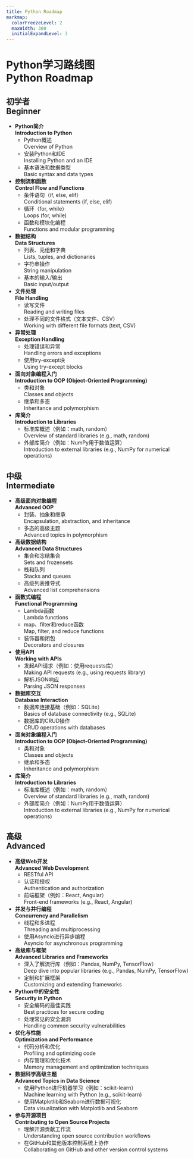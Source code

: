 ```yaml
---
title: Python Roadmap
markmap:
  colorFreezeLevel: 2
  maxWidth: 300
  initialExpandLevel: 3
---
```

# Python学习路线图 <br /> Python Roadmap

## 初学者 <br /> Beginner
- **Python简介 <br /> Introduction to Python**
  - Python概述 <br /> Overview of Python
  - 安装Python和IDE <br /> Installing Python and an IDE
  - 基本语法和数据类型 <br /> Basic syntax and data types
- **控制流和函数 <br /> Control Flow and Functions**
  - 条件语句（if, else, elif） <br /> Conditional statements (if, else, elif)
  - 循环（for, while） <br /> Loops (for, while)
  - 函数和模块化编程 <br /> Functions and modular programming
- **数据结构 <br /> Data Structures**
  - 列表、元组和字典 <br /> Lists, tuples, and dictionaries
  - 字符串操作 <br /> String manipulation
  - 基本的输入/输出 <br /> Basic input/output
- **文件处理 <br /> File Handling**
  - 读写文件 <br /> Reading and writing files
  - 处理不同的文件格式（文本文件、CSV） <br /> Working with different file formats (text, CSV)
- **异常处理 <br /> Exception Handling**
  - 处理错误和异常 <br /> Handling errors and exceptions
  - 使用try-except块 <br /> Using try-except blocks
- **面向对象编程入门 <br /> Introduction to OOP (Object-Oriented Programming)**
  - 类和对象 <br /> Classes and objects
  - 继承和多态 <br /> Inheritance and polymorphism
- **库简介 <br /> Introduction to Libraries**
  - 标准库概述（例如：math, random） <br /> Overview of standard libraries (e.g., math, random)
  - 外部库简介（例如：NumPy用于数值运算） <br /> Introduction to external libraries (e.g., NumPy for numerical operations)

## 中级 <br /> Intermediate
- **高级面向对象编程 <br /> Advanced OOP**
  - 封装、抽象和继承 <br /> Encapsulation, abstraction, and inheritance
  - 多态的高级主题 <br /> Advanced topics in polymorphism
- **高级数据结构 <br /> Advanced Data Structures**
  - 集合和冻结集合 <br /> Sets and frozensets
  - 栈和队列 <br /> Stacks and queues
  - 高级列表推导式 <br /> Advanced list comprehensions
- **函数式编程 <br /> Functional Programming**
  - Lambda函数 <br /> Lambda functions
  - map、filter和reduce函数 <br /> Map, filter, and reduce functions
  - 装饰器和闭包 <br /> Decorators and closures
- **使用API <br /> Working with APIs**
  - 发起API请求（例如：使用requests库） <br /> Making API requests (e.g., using requests library)
  - 解析JSON响应 <br /> Parsing JSON responses
- **数据库交互 <br /> Database Interaction**
  - 数据库连接基础（例如：SQLite） <br /> Basics of database connectivity (e.g., SQLite)
  - 数据库的CRUD操作 <br /> CRUD operations with databases
- **面向对象编程入门 <br /> Introduction to OOP (Object-Oriented Programming)**
  - 类和对象 <br /> Classes and objects
  - 继承和多态 <br /> Inheritance and polymorphism
- **库简介 <br /> Introduction to Libraries**
  - 标准库概述（例如：math, random） <br /> Overview of standard libraries (e.g., math, random)
  - 外部库简介（例如：NumPy用于数值运算） <br /> Introduction to external libraries (e.g., NumPy for numerical operations)

## 高级 <br /> Advanced
- **高级Web开发 <br /> Advanced Web Development**
  - RESTful API
  - 认证和授权 <br /> Authentication and authorization
  - 前端框架（例如：React, Angular） <br /> Front-end frameworks (e.g., React, Angular)
- **并发与并行编程 <br /> Concurrency and Parallelism**
  - 线程和多进程 <br /> Threading and multiprocessing
  - 使用Asyncio进行异步编程 <br /> Asyncio for asynchronous programming
- **高级库与框架 <br /> Advanced Libraries and Frameworks**
  - 深入了解流行库（例如：Pandas, NumPy, TensorFlow） <br /> Deep dive into popular libraries (e.g., Pandas, NumPy, TensorFlow)
  - 定制和扩展框架 <br /> Customizing and extending frameworks
- **Python中的安全性 <br /> Security in Python**
  - 安全编码的最佳实践 <br /> Best practices for secure coding
  - 处理常见的安全漏洞 <br /> Handling common security vulnerabilities
- **优化与性能 <br /> Optimization and Performance**
  - 代码分析和优化 <br /> Profiling and optimizing code
  - 内存管理和优化技术 <br /> Memory management and optimization techniques
- **数据科学高级主题 <br /> Advanced Topics in Data Science**
  - 使用Python进行机器学习（例如：scikit-learn） <br /> Machine learning with Python (e.g., scikit-learn)
  - 使用Matplotlib和Seaborn进行数据可视化 <br /> Data visualization with Matplotlib and Seaborn
- **参与开源项目 <br /> Contributing to Open Source Projects**
  - 理解开源贡献工作流 <br /> Understanding open source contribution workflows
  - 在GitHub和其他版本控制系统上协作 <br /> Collaborating on GitHub and other version control systems